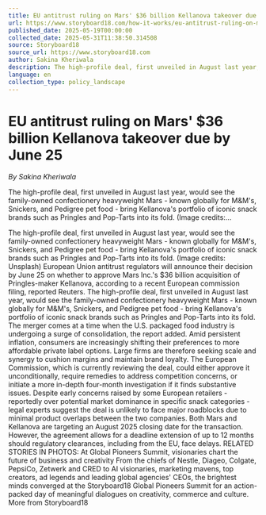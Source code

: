```yaml
---
title: EU antitrust ruling on Mars' $36 billion Kellanova takeover due by June 25
url: https://www.storyboard18.com/how-it-works/eu-antitrust-ruling-on-mars-36-billion-kellanova-takeover-due-by-june-25-66367.htm
published_date: 2025-05-19T00:00:00
collected_date: 2025-05-31T11:38:50.314508
source: Storyboard18
source_url: https://www.storyboard18.com
author: Sakina Kheriwala
description: The high-profile deal, first unveiled in August last year, would see the family-owned confectionery heavyweight Mars - known globally for M&amp;M's, Snickers, and Pedigree pet food - bring Kellanova's portfolio of iconic snack brands such as Pringles and Pop-Tarts into its fold. (Image credits:...
language: en
collection_type: policy_landscape
---
```


# EU antitrust ruling on Mars' $36 billion Kellanova takeover due by June 25

*By Sakina Kheriwala*

The high-profile deal, first unveiled in August last year, would see the family-owned confectionery heavyweight Mars - known globally for M&amp;M's, Snickers, and Pedigree pet food - bring Kellanova's portfolio of iconic snack brands such as Pringles and Pop-Tarts into its fold. (Image credits:...

The high-profile deal, first unveiled in August last year, would see the family-owned confectionery heavyweight Mars - known globally for M&amp;M's, Snickers, and Pedigree pet food - bring Kellanova's portfolio of iconic snack brands such as Pringles and Pop-Tarts into its fold. (Image credits: Unsplash) European Union antitrust regulators will announce their decision by June 25 on whether to approve Mars Inc.'s $36 billion acquisition of Pringles-maker Kellanova, according to a recent European commission filing, reported Reuters. The high-profile deal, first unveiled in August last year, would see the family-owned confectionery heavyweight Mars - known globally for M&amp;M's, Snickers, and Pedigree pet food - bring Kellanova's portfolio of iconic snack brands such as Pringles and Pop-Tarts into its fold. The merger comes at a time when the U.S. packaged food industry is undergoing a surge of consolidation, the report added. Amid persistent inflation, consumers are increasingly shifting their preferences to more affordable private label options. Large firms are therefore seeking scale and synergy to cushion margins and maintain brand loyalty. The European Commission, which is currently reviewing the deal, could either approve it unconditionally, require remedies to address competition concerns, or initiate a more in-depth four-month investigation if it finds substantive issues. Despite early concerns raised by some European retailers - reportedly over potential market dominance in specific snack categories - legal experts suggest the deal is unlikely to face major roadblocks due to minimal product overlaps between the two companies. Both Mars and Kellanova are targeting an August 2025 closing date for the transaction. However, the agreement allows for a deadline extension of up to 12 months should regulatory clearances, including from the EU, face delays. RELATED STORIES IN PHOTOS: At Global Pioneers Summit, visionaries chart the future of business and creativity From the chiefs of Nestle, Diageo, Colgate, PepsiCo, Zetwerk and CRED to AI visionaries, marketing mavens, top creators, ad legends and leading global agencies' CEOs, the brightest minds converged at the Storyboard18 Global Pioneers Summit for an action-packed day of meaningful dialogues on creativity, commerce and culture. More from Storyboard18